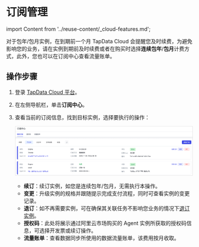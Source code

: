 # 订阅管理

import Content from '../reuse-content/_cloud-features.md';

<Content />

对于包年/包月实例，在到期前一个月 TapData Cloud 会提醒您及时续费，为避免影响您的业务，请在实例到期前及时续费或者在购买时选择**连续包年**/**包月**计费方式，此外，您也可以在订阅中心查看流量账单。



## 操作步骤

1. 登录 [TapData Cloud 平台](https://cloud.tapdata.net/console/v3/)。

2. 在左侧导航栏，单击**订阅中心**。

3. 查看当前的订阅信息，找到目标实例，选择要执行的操作：

   ![续订实例](../images/renew_subscribe.png)

   * **续订**：续订实例，如您是连续包年/包月，无需执行本操作。
   * **变更**：升级实例的规格并跟随提示完成支付流程，同时可查看实例的变更记录。
   * **退订**：如不再需要实例，可在确保其关联任务不影响您业务的情况下[退订实例](refund.md)。
   * **授权码**：此处将展示通过阿里云市场购买的 Agent 实例所获取的授权码信息，可选择开发票或续订操作。
   * **流量账单**：查看数据同步所使用的数据流量账单，该费用按月收取。

